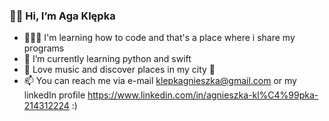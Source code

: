 ### 👋🏻 Hi, I’m Aga Klępka


- 👩🏻‍💻 I'm learning how to code and that's a place where i share my programs
- 🌱 I’m currently learning python and swift
- 💞 Love music and discover places in my city 🌃 
- 📫 You can reach me via e-mail klepkagnieszka@gmail.com or my linkedIn profile https://www.linkedin.com/in/agnieszka-kl%C4%99pka-214312224 :) 
